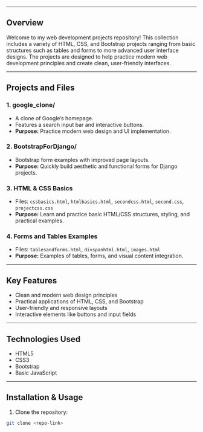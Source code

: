

---

## Overview
Welcome to my web development projects repository! This collection includes a variety of HTML, CSS, and Bootstrap projects ranging from basic structures such as tables and forms to more advanced user interface designs. The projects are designed to help practice modern web development principles and create clean, user-friendly interfaces.

---

## Projects and Files

### 1. **google_clone/**
- A clone of Google’s homepage.
- Features a search input bar and interactive buttons.
- **Purpose:** Practice modern web design and UI implementation.

### 2. **BootstrapForDjango/**
- Bootstrap form examples with improved page layouts.
- **Purpose:** Quickly build aesthetic and functional forms for Django projects.

### 3. **HTML & CSS Basics**
- Files: `cssbasics.html`, `htmlbasics.html`, `secondcss.html`, `second.css`, `projectcss.css`
- **Purpose:** Learn and practice basic HTML/CSS structures, styling, and practical examples.

### 4. **Forms and Tables Examples**
- Files: `tablesandforms.html`, `divspanhtml.html`, `images.html`
- **Purpose:** Examples of tables, forms, and visual content integration.

---

## Key Features
- Clean and modern web design principles
- Practical applications of HTML, CSS, and Bootstrap
- User-friendly and responsive layouts
- Interactive elements like buttons and input fields

---

## Technologies Used
- HTML5  
- CSS3  
- Bootstrap  
- Basic JavaScript

---

## Installation & Usage
1. Clone the repository:  
```bash
git clone <repo-link>
